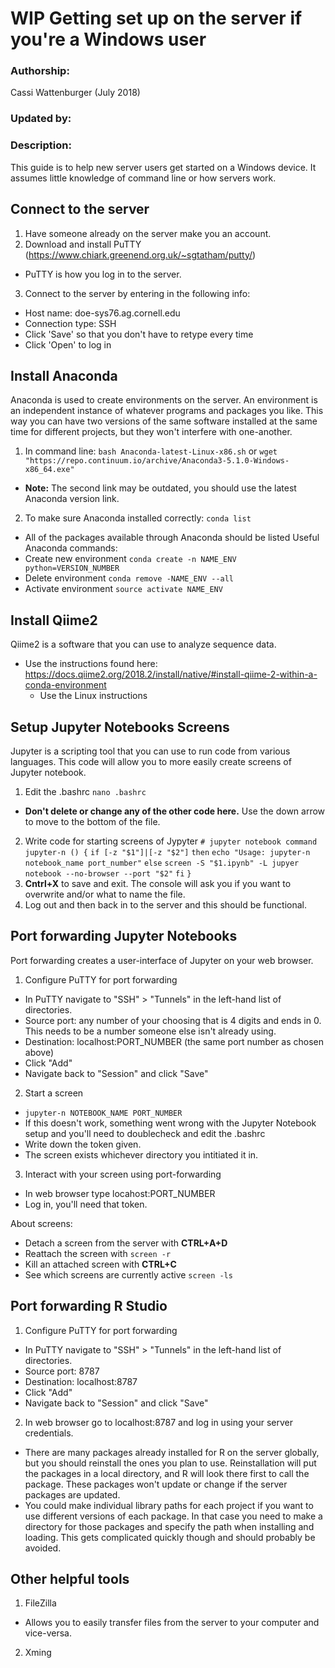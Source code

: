 WIP Getting set up on the server if you're a Windows user
========================================

### Authorship:
Cassi Wattenburger (July 2018)

### Updated by:

### Description:
This guide is to help new server users get started on a Windows device. It assumes little knowledge of command line or how servers work.

## Connect to the server
1. Have someone already on the server make you an account.
2. Download and install PuTTY (https://www.chiark.greenend.org.uk/~sgtatham/putty/)
  * PuTTY is how you log in to the server.
3. Connect to the server by entering in the following info:
  - Host name: doe-sys76.ag.cornell.edu
  - Connection type: SSH
  - Click 'Save' so that you don't have to retype every time
  - Click 'Open' to log in

## Install Anaconda
Anaconda is used to create environments on the server. An environment is an independent instance of whatever programs and packages you like.
This way you can have two versions of the same software installed at the same time for different projects, 
but they won't interfere with one-another.

1. In command line:
`bash Anaconda-latest-Linux-x86.sh` or `wget "https://repo.continuum.io/archive/Anaconda3-5.1.0-Windows-x86_64.exe"`
  - **Note:** The second link may be outdated, you should use the latest Anaconda version link.
2. To make sure Anaconda installed correctly:
`conda list`
  - All of the packages available through Anaconda should be listed
Useful Anaconda commands:
  - Create new environment
  `conda create -n NAME_ENV python=VERSION_NUMBER`
  - Delete environment
  `conda remove -NAME_ENV --all`
  - Activate environment
  `source activate NAME_ENV`

## Install Qiime2
Qiime2 is a software that you can use to analyze sequence data. 
  - Use the instructions found here: https://docs.qiime2.org/2018.2/install/native/#install-qiime-2-within-a-conda-environment
    - Use the Linux instructions
  
## Setup Jupyter Notebooks Screens
Jupyter is a scripting tool that you can use to run code from various languages. This code will allow you to more easily create screens of Jupyter notebook.
1. Edit the .bashrc
  `nano .bashrc`
  - **Don't delete or change any of the other code here.** Use the down arrow to move to the bottom of the file.
2. Write code for starting screens of Jypyter
  `# jupyter notebook command`
  `jupyter-n () {`
    `if [-z "$1"]|[-z "$2"]`
    `then`
      `echo "Usage: jupyter-n notebook_name port_number"`
     `else`
      `screen -S "$1.ipynb" -L jupyer notebook --no-browser --port "$2"`
     `fi`
    `}`
3. **Cntrl+X** to save and exit. The console will ask you if you want to overwrite and/or what to name the file.
4. Log out and then back in to the server and this should be functional.
 
## Port forwarding Jupyter Notebooks
Port forwarding creates a user-interface of Jupyter on your web browser.
1. Configure PuTTY for port forwarding
  - In PuTTY navigate to "SSH" > "Tunnels" in the left-hand list of directories.
  - Source port: any number of your choosing that is 4 digits and ends in 0. This needs to be a number someone else isn't already using.
  - Destination: localhost:PORT_NUMBER (the same port number as chosen above)
  - Click "Add"
  - Navigate back to "Session" and click "Save"
2. Start a screen
  - `jupyter-n NOTEBOOK_NAME PORT_NUMBER`
  - If this doesn't work, something went wrong with the Jupyter Notebook setup and you'll need to doublecheck and edit the .bashrc
  - Write down the token given.
  - The screen exists whichever directory you intitiated it in.
3. Interact with your screen using port-forwarding
  - In web browser type locahost:PORT_NUMBER
  - Log in, you'll need that token.

About screens:
  - Detach a screen from the server with **CTRL+A+D**
  - Reattach the screen with `screen -r`
  - Kill an attached screen with **CTRL+C**
  - See which screens are currently active `screen -ls`
  
## Port forwarding R Studio
1. Configure PuTTY for port forwarding
  - In PuTTY navigate to "SSH" > "Tunnels" in the left-hand list of directories.
  - Source port: 8787
  - Destination: localhost:8787
  - Click "Add"
  - Navigate back to "Session" and click "Save"
2. In web browser go to localhost:8787 and log in using your server credentials.
- There are many packages already installed for R on the server globally, but you should reinstall the ones you plan to use. Reinstallation will put the packages in a local directory, and R will look there first to call the package. These packages won't update or change if the server packages are updated.
- You could make individual library paths for each project if you want to use different versions of each package. In that case you need to make a directory for those packages and specify the path when installing and loading. This gets complicated quickly though and should probably be avoided.

## Other helpful tools
1. FileZilla
  - Allows you to easily transfer files from the server to your computer and vice-versa.
2. Xming
 
  
 
